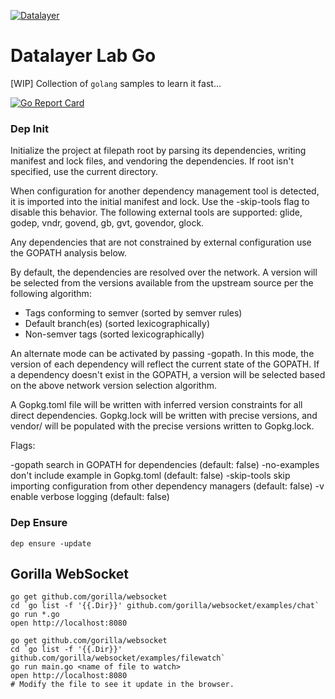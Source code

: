 [![Datalayer](https://docs.datalayer.io/logo/datalayer-25.svg)](https://datalayer.io)

# Datalayer Lab Go

[WIP] Collection of `golang` samples to learn it fast...

[![Go Report Card](https://goreportcard.com/badge/github.com/datalayer/go-snippets)](https://goreportcard.com/report/github.com/datalayer/go-snippets)

### Dep Init

Initialize the project at filepath root by parsing its dependencies, writing
manifest and lock files, and vendoring the dependencies. If root isn't
specified, use the current directory.

When configuration for another dependency management tool is detected, it is
imported into the initial manifest and lock. Use the -skip-tools flag to
disable this behavior. The following external tools are supported:
glide, godep, vndr, govend, gb, gvt, govendor, glock.

Any dependencies that are not constrained by external configuration use the
GOPATH analysis below.

By default, the dependencies are resolved over the network. A version will be
selected from the versions available from the upstream source per the following
algorithm:

 - Tags conforming to semver (sorted by semver rules)
 - Default branch(es) (sorted lexicographically)
 - Non-semver tags (sorted lexicographically)

An alternate mode can be activated by passing -gopath. In this mode, the version
of each dependency will reflect the current state of the GOPATH. If a dependency
doesn't exist in the GOPATH, a version will be selected based on the above
network version selection algorithm.

A Gopkg.toml file will be written with inferred version constraints for all
direct dependencies. Gopkg.lock will be written with precise versions, and
vendor/ will be populated with the precise versions written to Gopkg.lock.

Flags:

  -gopath       search in GOPATH for dependencies (default: false)
  -no-examples  don't include example in Gopkg.toml (default: false)
  -skip-tools   skip importing configuration from other dependency managers (default: false)
  -v            enable verbose logging (default: false)

### Dep Ensure

`dep ensure -update`

## Gorilla WebSocket

```
go get github.com/gorilla/websocket
cd `go list -f '{{.Dir}}' github.com/gorilla/websocket/examples/chat`
go run *.go
open http://localhost:8080
```

```
go get github.com/gorilla/websocket
cd `go list -f '{{.Dir}}' github.com/gorilla/websocket/examples/filewatch`
go run main.go <name of file to watch>
open http://localhost:8080
# Modify the file to see it update in the browser.
```
